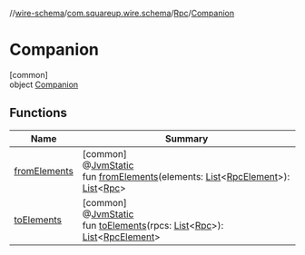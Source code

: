 //[wire-schema](../../../../index.md)/[com.squareup.wire.schema](../../index.md)/[Rpc](../index.md)/[Companion](index.md)

# Companion

[common]\
object [Companion](index.md)

## Functions

| Name | Summary |
|---|---|
| [fromElements](from-elements.md) | [common]<br>@[JvmStatic](https://kotlinlang.org/api/latest/jvm/stdlib/kotlin.jvm/-jvm-static/index.html)<br>fun [fromElements](from-elements.md)(elements: [List](https://kotlinlang.org/api/latest/jvm/stdlib/kotlin.collections/-list/index.html)&lt;[RpcElement](../../../com.squareup.wire.schema.internal.parser/-rpc-element/index.md)&gt;): [List](https://kotlinlang.org/api/latest/jvm/stdlib/kotlin.collections/-list/index.html)&lt;[Rpc](../index.md)&gt; |
| [toElements](to-elements.md) | [common]<br>@[JvmStatic](https://kotlinlang.org/api/latest/jvm/stdlib/kotlin.jvm/-jvm-static/index.html)<br>fun [toElements](to-elements.md)(rpcs: [List](https://kotlinlang.org/api/latest/jvm/stdlib/kotlin.collections/-list/index.html)&lt;[Rpc](../index.md)&gt;): [List](https://kotlinlang.org/api/latest/jvm/stdlib/kotlin.collections/-list/index.html)&lt;[RpcElement](../../../com.squareup.wire.schema.internal.parser/-rpc-element/index.md)&gt; |
